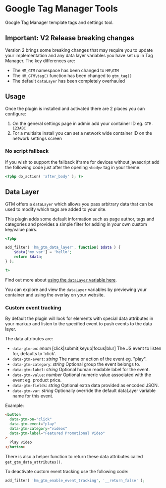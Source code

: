 # Google Tag Manager Tools

Google Tag Manager template tags and settings tool.

## Important: V2 Release breaking changes

Version 2 brings some breaking changes that may require you to update your implementation and any data layer variables you have set up in Tag Manager. The key differences are:

- The `HM_GTM` namespace has been changed to `HM\GTM`
- The `HM_GTM\tag()` function has been changed to `gtm_tag()`
- The default `dataLayer` has been completely overhauled

## Usage

Once the plugin is installed and activated there are 2 places you can configure:

1. On the general settings page in admin add your container ID eg. `GTM-123ABC`
2. For a multisite install you can set a network wide container ID on the network settings screen

### No script fallback

If you wish to support the fallback iframe for devices without javascript add the following code just after the opening `<body>` tag in your theme:

```php
<?php do_action( 'after_body' ); ?>
```

## Data Layer

GTM offers a `dataLayer` which allows you pass arbitrary data that can be used to modify which tags are added to your site.

This plugin adds some default information such as page author, tags and categories and provides a simple filter for adding in your own custom key/value pairs.

```php
<?php

add_filter( 'hm_gtm_data_layer', function( $data ) {
    $data['my_var'] = 'hello';
    return $data;
} );

?>
```

Find out more about [using the `dataLayer` variable here](https://developers.google.com/tag-manager/devguide#datalayer).

You can explore and view the `dataLayer` variables by previewing your container and using the overlay on your website.

### Custom event tracking

By default the plugin will look for elements with special data attributes in your markup and listen to the specified event to push events to the data layer.

The data attributes are:

- `data-gtm-on`: _enum_ [click|submit|keyup|focus|blur] The JS event to listen for, defaults to 'click'.
- `data-gtm-event`: _string_ The name or action of the event eg. "play".
- `data-gtm-category`: _string_ Optional group the event belongs to.
- `data-gtm-label`: _string_ Optional human readable label for the event.
- `data-gtm-value`: _number_ Optional numeric value associated with the event eg. product price.
- `data-gtm-fields`: _string_ Optional extra data provided as encoded JSON.
- `data-gtm-var`: _string_ Optionally override the default dataLayer variable name for this event.

Example:

```html
<button
  data-gtm-on="click"
  data-gtm-event="play"
  data-gtm-category="videos"
  data-gtm-label="Featured Promotional Video"
>
  Play video
</button>
```

There is also a helper function to return these data attributes called `get_gtm_data_attributes()`.

To deactivate custom event tracking use the following code:

```php
add_filter( 'hm_gtm_enable_event_tracking', '__return_false' );
```
